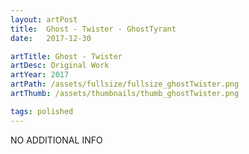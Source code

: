 ```yaml
---
layout: artPost
title:  Ghost - Twister - GhostTyrant
date:   2017-12-30

artTitle: Ghost - Twister
artDesc: Original Work
artYear: 2017
artPath: /assets/fullsize/fullsize_ghostTwister.png
artThumb: /assets/thumbnails/thumb_ghostTwister.png

tags: polished
---
```


NO ADDITIONAL INFO